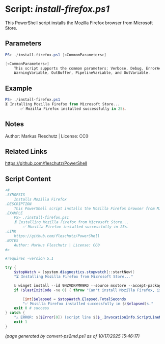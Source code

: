 Script: *install-firefox.ps1*
========================

This PowerShell script installs the Mozilla Firefox browser from Microsoft Store.

Parameters
----------
```powershell
PS> ./install-firefox.ps1 [<CommonParameters>]

[<CommonParameters>]
    This script supports the common parameters: Verbose, Debug, ErrorAction, ErrorVariable, WarningAction, 
    WarningVariable, OutBuffer, PipelineVariable, and OutVariable.
```

Example
-------
```powershell
PS> ./install-firefox.ps1
⏳ Installing Mozilla Firefox from Microsoft Store...
       ✅ Mozilla Firefox installed successfully in 25s.

```

Notes
-----
Author: Markus Fleschutz | License: CC0

Related Links
-------------
https://github.com/fleschutz/PowerShell

Script Content
--------------
```powershell
<#
.SYNOPSIS
	Installs Mozilla Firefox
.DESCRIPTION
	This PowerShell script installs the Mozilla Firefox browser from Microsoft Store.
.EXAMPLE
	PS> ./install-firefox.ps1
	⏳ Installing Mozilla Firefox from Microsoft Store...
        ✅ Mozilla Firefox installed successfully in 25s.
.LINK
	https://github.com/fleschutz/PowerShell
.NOTES
	Author: Markus Fleschutz | License: CC0
#>

#requires -version 5.1

try {
	$stopWatch = [system.diagnostics.stopwatch]::startNew()
	"⏳ Installing Mozilla Firefox from Microsoft Store..."

	& winget install --id 9NZVDKPMR9RD --source msstore --accept-package-agreements --accept-source-agreements
	if ($lastExitCode -ne 0) { throw "Can't install Mozilla Firefox, is it already installed?" }

        [int]$elapsed = $stopWatch.Elapsed.TotalSeconds
        "✅ Mozilla Firefox installed successfully in $($elapsed)s."
	exit 0 # success
} catch {
	"⚠️ ERROR: $($Error[0]) (script line $($_.InvocationInfo.ScriptLineNumber))"
	exit 1
}
```

*(page generated by convert-ps2md.ps1 as of 10/17/2025 15:46:17)*
